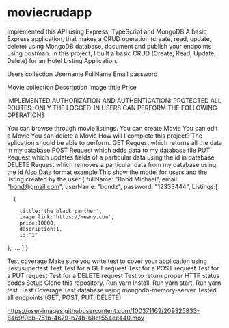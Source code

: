# moviecrudapp
Implemented this API using Express, TypeScript and MongoDB
A basic Express application, that makes a CRUD operation (create, read, update, delete) using MongoDB database, document and publish your endpoints using postman. In this project, I built a basic CRUD (Create, Read, Update, Delete) for an Hotel Listing Application.

Users collection
Username
FullName
Email
password

Movie collection
Description
Image
tittle
Price

IMPLEMENTED AUTHORIZATION AND AUTHENTICATION: PROTECTED ALL ROUTES. ONLY THE LOGGED-IN USERS CAN PERFORM THE FOLLOWING OPERATIONS

You can browse through movie listings.
You can create Movie 
You can edit a Movie
You can delete a Movie
How will I complete this project?
The aplication should be able to perform.
GET Request which returns all the data in my database
POST Request which adds data to my database file
PUT Request which updates fields of a particular data using the id in database
DELETE Request which removes a particular data from my database using the id
Also
Data format example:This show the model for users and the listing created by the user
  {
    fullName: "Bond Michael",
    email: "bond@gmail.com",
    userName: "bondz",
    password: "12333444",
      Listings:[

      {
      
        tittle:'the black panther',
        image link:'https://meany.com',
        price:10000,
        description:1,
        id:"1"
   },
   ....
 ]
}

Test coverage
Make sure you write test to cover your application using Jest/supertest
Test
Test for a GET request
Test for a POST request
Test for a PUT request
Test for a DELETE request
Test to return proper HTTP status codes
Setup
Clone this repository.
Run yarn install.
Run yarn start.
Run yarn test.
Test Coverage
Test database using mongodb-memory-server
Tested all endpoints (GET, POST, PUT, DELETE)






https://user-images.githubusercontent.com/100371169/209325833-8469f9bb-751b-4679-b74b-68cf554ee440.mov




